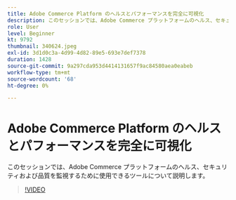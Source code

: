```yaml
---
title: Adobe Commerce Platform のヘルスとパフォーマンスを完全に可視化
description: このセッションでは、Adobe Commerce プラットフォームのヘルス、セキュリティおよび品質を監視するために使用できるツールについて説明します。
role: User
level: Beginner
kt: 9792
thumbnail: 340624.jpeg
exl-id: 3d1d0c3a-4d99-4d82-89e5-693e7def7378
duration: 1428
source-git-commit: 9a297cda953d4414131657f9ac84580aea0eabeb
workflow-type: tm+mt
source-wordcount: '68'
ht-degree: 0%

---
```


# Adobe Commerce Platform のヘルスとパフォーマンスを完全に可視化

このセッションでは、Adobe Commerce プラットフォームのヘルス、セキュリティおよび品質を監視するために使用できるツールについて説明します。

>[!VIDEO](https://video.tv.adobe.com/v/340624/?quality=12&learn=on)
